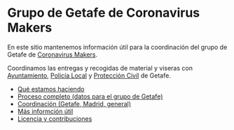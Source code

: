 # Grupo de Getafe de Coronavirus Makers

En este sitio mantenemos información útil para la coordinación del grupo de Getafe de [Coronavirus Makers](https://www.coronavirusmakers.org).

Coordinamos las entregas y recogidas de material y viseras con [Ayuntamiento](https://www.getafe.es/), [Policía Local](https://twitter.com/PoliciadeGetafe) y [Protección Civil](https://www.facebook.com/pages/category/Nonprofit-Organization/Protecci%C3%B3n-Civil-Getafe-Ayto-Getafe-1906091903006916/) de Getafe.

* [Qué estamos haciendo](haciendo.md)
* [Proceso completo (datos para el grupo de Getafe)](proceso.md)
* [Coordinación (Getafe, Madrid, general)](coordinacion.md)
* [Más informción útil](mas.md)
* [Licencia y contribuciones](licencia.md)

